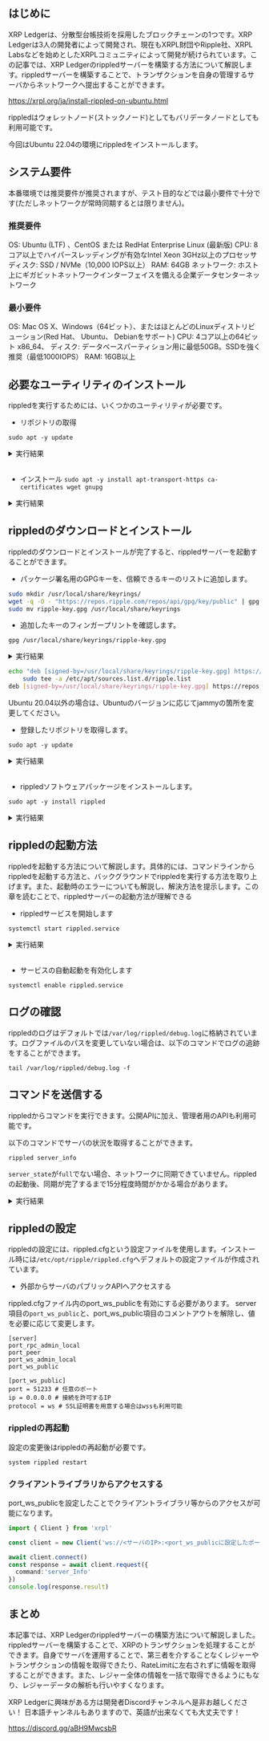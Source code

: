 <!--
title:   【2023年版】XRP Ledgerのノードを構築してみる
tags:    Blockchain,XRPLedger,web3,xrp
private: false
-->

## はじめに

XRP Ledgerは、分散型台帳技術を採用したブロックチェーンの1つです。XRP Ledgerは3人の開発者によって開発され、現在もXRPL財団やRipple社、XRPL Labsなどを始めとしたXRPLコミュニティによって開発が続けられています。この記事では、XRP Ledgerのrippledサーバーを構築する方法について解説します。rippledサーバーを構築することで、トランザクションを自身の管理するサーバからネットワークへ提出することができます。

https://xrpl.org/ja/install-rippled-on-ubuntu.html

rippledはウォレットノード(ストックノード)としてもバリデータノードとしても利用可能です。

今回はUbuntu 22.04の環境にrippledをインストールします。

## システム要件

本番環境では推奨要件が推奨されますが、テスト目的などでは最小要件で十分です(ただしネットワークが常時同期するとは限りません)。

### 推奨要件

OS: Ubuntu (LTF) 、CentOS または RedHat Enterprise Linux (最新版)
CPU: 8コア以上でハイパースレッディングが有効なIntel Xeon 3GHz以上のプロセッサ
ディスク: SSD / NVMe（10,000 IOPS以上）
RAM: 64GB
ネットワーク: ホスト上にギガビットネットワークインターフェイスを備える企業データセンターネットワーク

### 最小要件

OS: Mac OS X、Windows（64ビット）、またはほとんどのLinuxディストリビューション(Red Hat、 Ubuntu、 Debianをサポート)
CPU: 4コア以上の64ビット x86_64、
ディスク: データベースパーティション用に最低50GB。SSDを強く推奨（最低1000IOPS）
RAM: 16GB以上

## 必要なユーティリティのインストール

rippledを実行するためには、いくつかのユーティリティが必要です。

- リポジトリの取得

`sudo apt -y update`

<details><summary>実行結果</summary><div>

<pre><code>
...
Fetched 57.1 MB in 4s (13.6 MB/s)
Reading package lists... Done
Building dependency tree... Done
Reading state information... Done
36 packages can be upgraded. Run 'apt list --upgradable' to see them.
</code></pre>
</div></details>

<br/>

- インストール
`sudo apt -y install apt-transport-https ca-certificates wget gnupg`

<details><summary>実行結果</summary><div>

<pre><code>
Reading package lists... Done
Building dependency tree... Done
Reading state information... Done
wget is already the newest version (1.21.2-2ubuntu1).
ca-certificates is already the newest version (20211016ubuntu0.22.04.1).
ca-certificates set to manually installed.
gnupg is already the newest version (2.2.27-3ubuntu2.1).
The following NEW packages will be installed:
  apt-transport-https
0 upgraded, 1 newly installed, 0 to remove and 36 not upgraded.
Need to get 1,506 B of archives.
After this operation, 169 kB of additional disk space will be used.
Get:1 http://mirror.hetzner.com/ubuntu/packages jammy-updates/universe amd64 apt-transport-https all 2.4.8 [1,506 B]
Fetched 1,506 B in 0s (21.5 kB/s)
debconf: unable to initialize frontend: Dialog
debconf: (Dialog frontend requires a screen at least 13 lines tall and 31 columns wide.)
debconf: falling back to frontend: Readline
Selecting previously unselected package apt-transport-https.
(Reading database ... 43550 files and directories currently installed.)
Preparing to unpack .../apt-transport-https_2.4.8_all.deb ...
Unpacking apt-transport-https (2.4.8) ...
Setting up apt-transport-https (2.4.8) ...
debconf: unable to initialize frontend: Dialog
debconf: (Dialog frontend requires a screen at least 13 lines tall and 31 columns wide.)
debconf: falling back to frontend: Readline
Scanning processes...
Scanning processor microcode...
Scanning linux images...

Running kernel seems to be up-to-date.

The processor microcode seems to be up-to-date.

No services need to be restarted.

No containers need to be restarted.

No user sessions are running outdated binaries.

No VM guests are running outdated hypervisor (qemu) binaries on this host.
</code></pre>
</div></details>

## rippledのダウンロードとインストール

rippledのダウンロードとインストールが完了すると、rippledサーバーを起動することができます。

- パッケージ署名用のGPGキーを、信頼できるキーのリストに追加します。

```bash
sudo mkdir /usr/local/share/keyrings/
wget -q -O - "https://repos.ripple.com/repos/api/gpg/key/public" | gpg --dearmor > ripple-key.gpg
sudo mv ripple-key.gpg /usr/local/share/keyrings
```

- 追加したキーのフィンガープリントを確認します。

`gpg /usr/local/share/keyrings/ripple-key.gpg`

<details><summary>実行結果</summary><div>

<pre><code>
gpg: directory '/root/.gnupg' created
gpg: keybox '/root/.gnupg/pubring.kbx' created
gpg: WARNING: no command supplied.  Trying to guess what you mean ...
pub   rsa3072 2019-02-14 [SC] [expires: 2026-02-17]
      C0010EC205B35A3310DC90DE395F97FFCCAFD9A2
uid           TechOps Team at Ripple <techops+rippled@ripple.com>
sub   rsa3072 2019-02-14 [E] [expires: 2026-02-17]
</code></pre>
</div></details>

```bash
echo "deb [signed-by=/usr/local/share/keyrings/ripple-key.gpg] https://repos.ripple.com/repos/rippled-deb jammy stable" | \
    sudo tee -a /etc/apt/sources.list.d/ripple.list
deb [signed-by=/usr/local/share/keyrings/ripple-key.gpg] https://repos.ripple.com/repos/rippled-deb jammy stable
```

Ubuntu 20.04以外の場合は、Ubuntuのバージョンに応じてjammyの箇所を変更してください。

- 登録したリポジトリを取得します。

`sudo apt -y update`

<details><summary>実行結果</summary><div>

<pre><code>
...
Get:9 https://repos.ripple.com/repos/rippled-deb jammy InRelease [15.7 kB]
Get:10 https://repos.ripple.com/repos/rippled-deb jammy/stable amd64 Packages [3,112 B]
Fetched 18.8 kB in 1s (17.1 kB/s)
Reading package lists... Done
Building dependency tree... Done
Reading state information... Done
36 packages can be upgraded. Run 'apt list --upgradable' to see them.
</code></pre>
</div></details>

<br/>

- rippledソフトウェアパッケージをインストールします。

`sudo apt -y install rippled`

<details><summary>実行結果</summary><div>

<pre><code>
Reading package lists... Done
Building dependency tree... Done
Reading state information... Done
The following NEW packages will be installed:
  rippled
0 upgraded, 1 newly installed, 0 to remove and 36 not upgraded.
Need to get 14.8 MB of archives.
After this operation, 60.7 MB of additional disk space will be used.
Get:1 https://repos.ripple.com/repos/rippled-deb jammy/stable amd64 rippled amd64 1.9.4-1 [14.8 MB]
Fetched 14.8 MB in 4s (4,221 kB/s)
Selecting previously unselected package rippled.
(Reading database ... 43554 files and directories currently installed.)
Preparing to unpack .../rippled_1.9.4-1_amd64.deb ...
Unpacking rippled (1.9.4-1) ...
Setting up rippled (1.9.4-1) ...
Created symlink /etc/systemd/system/multi-user.target.wants/rippled.service → /lib/systemd/system/rippled.service.
Scanning processes...
Scanning processor microcode...
Scanning linux images...

Running kernel seems to be up-to-date.

The processor microcode seems to be up-to-date.

No services need to be restarted.

No containers need to be restarted.

No user sessions are running outdated binaries.

No VM guests are running outdated hypervisor (qemu) binaries on this host.
</code></pre>
</div></details>

## rippledの起動方法

rippledを起動する方法について解説します。具体的には、コマンドラインからrippledを起動する方法と、バックグラウンドでrippledを実行する方法を取り上げます。また、起動時のエラーについても解説し、解決方法を提示します。この章を読むことで、rippledサーバーの起動方法が理解できる

- rippledサービスを開始します

`systemctl start rippled.service`

<details><summary>実行結果</summary><div>

<pre><code>
● rippled.service - Ripple Daemon
     Loaded: loaded (/lib/systemd/system/rippled.service; enabled; vendor preset: enabled)
     Active: active (running) since Tue 2023-03-07 09:02:53 CET; 4min 20s ago
   Main PID: 3421 (rippled)
      Tasks: 24 (limit: 76929)
     Memory: 6.9G
        CPU: 9min 46.787s
     CGroup: /system.slice/rippled.service
             └─3421 /opt/ripple/bin/rippled --net --silent --conf /etc/opt/ripple/rippled.cfg

Mar 07 09:02:53 Ubuntu-2204-jammy-amd64-base systemd[1]: Started Ripple Daemon.
Mar 07 09:02:53 Ubuntu-2204-jammy-amd64-base rippled[3421]: 2023-Mar-07 08:02:53.973548763 UTC JobQueue:NFO Using 6  threads
Mar 07 09:02:54 Ubuntu-2204-jammy-amd64-base rippled[3421]: 2023-Mar-07 08:02:54.181398505 UTC LedgerConsensus:NFO Consensus engine started (cookie: 16473183795197887710)
Mar 07 09:02:54 Ubuntu-2204-jammy-amd64-base rippled[3421]: 2023-Mar-07 08:02:54.181509404 UTC Application:NFO process starting: rippled-1.9.4
</code></pre>
</div></details>

<br/>

- サービスの自動起動を有効化します

`systemctl enable rippled.service`

## ログの確認

rippledのログはデフォルトでは`/var/log/rippled/debug.log`に格納されています。ログファイルのパスを変更していない場合は、以下のコマンドでログの追跡をすることができます。

`tail /var/log/rippled/debug.log -f`

## コマンドを送信する

rippledからコマンドを実行できます。公開APIに加え、管理者用のAPIも利用可能です。

以下のコマンドでサーバの状況を取得することができます。

`rippled server_info`

`server_state`が`full`でない場合、ネットワークに同期できていません。rippledの起動後、同期が完了するまで15分程度時間がかかる場合があります。

<details><summary>実行結果</summary><div>

<pre><code>
{
   "result" : {
      "info" : {
         "build_version" : "1.9.4",
         "complete_ledgers" : "78364176-78364704",
         "hostid" : "Ubuntu-2204-jammy-amd64-base",
         "initial_sync_duration_us" : "101250319",
         "io_latency_ms" : 1,
         "jq_trans_overflow" : "0",
         "last_close" : {
            "converge_time_s" : 2,
            "proposers" : 34
         },
         "load" : {
            "job_types" : [
               {
                  "job_type" : "clientFeeChange",
                  "per_second" : 13
               },
               {
                  "in_progress" : 1,
                  "job_type" : "clientRPC"
               },
               {
                  "job_type" : "untrustedValidation",
                  "per_second" : 24
               },
               {
                  "job_type" : "transaction",
                  "per_second" : 13
               },
               {
                  "job_type" : "batch",
                  "per_second" : 13
               },
               {
                  "avg_time" : 2,
                  "job_type" : "ledgerData",
                  "peak_time" : 43,
                  "per_second" : 4
               },
               {
                  "job_type" : "advanceLedger",
                  "peak_time" : 15,
                  "per_second" : 4
               },
               {
                  "job_type" : "fetchTxnData",
                  "per_second" : 5
               },
               {
                  "job_type" : "trustedValidation",
                  "per_second" : 5
               },
               {
                  "in_progress" : 1,
                  "job_type" : "acceptLedger"
               },
               {
                  "job_type" : "trustedProposal",
                  "per_second" : 16
               },
               {
                  "job_type" : "heartbeat",
                  "peak_time" : 1
               },
               {
                  "job_type" : "peerCommand",
                  "per_second" : 1267
               },
               {
                  "job_type" : "processTransaction",
                  "per_second" : 13
               },
               {
                  "job_type" : "SyncReadNode",
                  "peak_time" : 24,
                  "per_second" : 62083
               },
               {
                  "job_type" : "AsyncReadNode",
                  "peak_time" : 5,
                  "per_second" : 2406
               },
               {
                  "job_type" : "WriteNode",
                  "peak_time" : 24,
                  "per_second" : 52396
               }
            ],
            "threads" : 10
         },
         "load_factor" : 1,
         "node_size" : "huge",
         "peer_disconnects" : "6",
         "peer_disconnects_resources" : "0",
         "peers" : 21,
         "pubkey_node" : "n9**************************************************",
         "pubkey_validator" : "none",
         "server_state" : "full",
         "server_state_duration_us" : "275497631785",
         "state_accounting" : {
            "connected" : {
               "duration_us" : "97150356",
               "transitions" : "2"
            },
            "disconnected" : {
               "duration_us" : "1049031",
               "transitions" : "2"
            },
            "full" : {
               "duration_us" : "275497631785",
               "transitions" : "1"
            },
            "syncing" : {
               "duration_us" : "3050930",
               "transitions" : "1"
            },
            "tracking" : {
               "duration_us" : "0",
               "transitions" : "1"
            }
         },
         "time" : "2023-Mar-12 10:55:41.675855 UTC",
         "uptime" : 275598,
         "validated_ledger" : {
            "age" : 4,
            "base_fee_xrp" : 1e-05,
            "hash" : "52600391AF367CA4790A1B210D229D2BBA3A953AD356A581F272A69E0EB892BD",
            "reserve_base_xrp" : 10,
            "reserve_inc_xrp" : 2,
            "seq" : 78364704
         },
         "validation_quorum" : 28,
         "validator_list" : {
            "count" : 2,
            "expiration" : "2023-Jul-24 00:00:00.000000000 UTC",
            "status" : "active"
         }
      },
      "status" : "success"
   }
}
</code></pre>
</div></details>

## rippledの設定

rippledの設定には、rippled.cfgという設定ファイルを使用します。インストール時には`/etc/opt/ripple/rippled.cfg`へデフォルトの設定ファイルが作成されています。

- 外部からサーバのパブリックAPIへアクセスする

rippled.cfgファイル内のport_ws_publicを有効にする必要があります。
server項目の`port_ws_public`と、port_ws_public項目のコメントアウトを解除し、値を必要に応じて変更します。

``` text
[server]
port_rpc_admin_local
port_peer
port_ws_admin_local
port_ws_public
```

``` text
[port_ws_public]
port = 51233 # 任意のポート
ip = 0.0.0.0 # 接続を許可するIP
protocol = ws # SSL証明書を用意する場合はwssも利用可能
```

### rippledの再起動

設定の変更後はrippledの再起動が必要です。

`system rippled restart`

### クライアントライブラリからアクセスする

port_ws_publicを設定したことでクライアントライブラリ等からのアクセスが可能になります。

```ts
import { Client } from 'xrpl'

const client = new Client('ws://<サーバのIP>:<port_ws_publicに設定したポート>')

await client.connect()
const response = await client.request({
  command:'server_Info'
})
console.log(response.result)
```

## まとめ

本記事では、XRP Ledgerのrippledサーバーの構築方法について解説しました。rippledサーバーを構築することで、XRPのトランザクションを処理することができます。自身でサーバを運用することで、第三者を介することなくレジャーやトランザクションの情報を取得できたり、RateLimitに左右されずに情報を取得することができます。また、レジャー全体の情報を一括で取得できるようにもなり、レジャーデータの解析も行いやすくなります。

XRP Ledgerに興味がある方は開発者Discordチャンネルへ是非お越しください！
日本語チャンネルもありますので、英語が出来なくても大丈夫です！

https://discord.gg/aBH9MwcsbR

